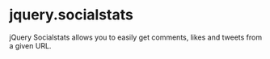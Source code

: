 jquery.socialstats
==================

jQuery Socialstats allows you to easily get comments, likes and tweets from a given URL.

